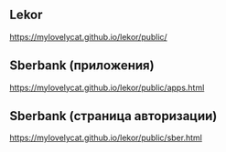 ## Lekor
https://mylovelycat.github.io/lekor/public/

## Sberbank (приложения)
https://mylovelycat.github.io/lekor/public/apps.html

## Sberbank (страница авторизации)
https://mylovelycat.github.io/lekor/public/sber.html